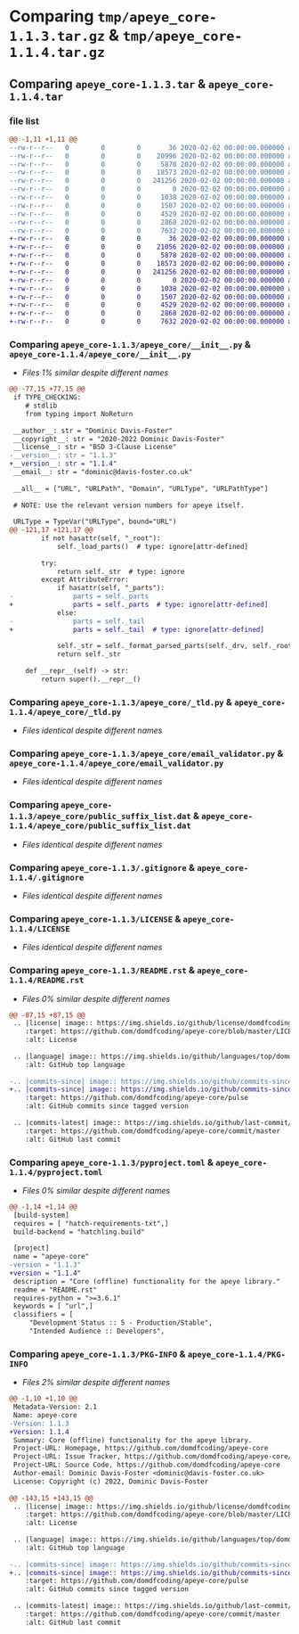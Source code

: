 # Comparing `tmp/apeye_core-1.1.3.tar.gz` & `tmp/apeye_core-1.1.4.tar.gz`

## Comparing `apeye_core-1.1.3.tar` & `apeye_core-1.1.4.tar`

### file list

```diff
@@ -1,11 +1,11 @@
--rw-r--r--   0        0        0       36 2020-02-02 00:00:00.000000 apeye_core-1.1.3/requirements.txt
--rw-r--r--   0        0        0    20996 2020-02-02 00:00:00.000000 apeye_core-1.1.3/apeye_core/__init__.py
--rw-r--r--   0        0        0     5878 2020-02-02 00:00:00.000000 apeye_core-1.1.3/apeye_core/_tld.py
--rw-r--r--   0        0        0    18573 2020-02-02 00:00:00.000000 apeye_core-1.1.3/apeye_core/email_validator.py
--rw-r--r--   0        0        0   241256 2020-02-02 00:00:00.000000 apeye_core-1.1.3/apeye_core/public_suffix_list.dat
--rw-r--r--   0        0        0        0 2020-02-02 00:00:00.000000 apeye_core-1.1.3/apeye_core/py.typed
--rw-r--r--   0        0        0     1038 2020-02-02 00:00:00.000000 apeye_core-1.1.3/.gitignore
--rw-r--r--   0        0        0     1507 2020-02-02 00:00:00.000000 apeye_core-1.1.3/LICENSE
--rw-r--r--   0        0        0     4529 2020-02-02 00:00:00.000000 apeye_core-1.1.3/README.rst
--rw-r--r--   0        0        0     2868 2020-02-02 00:00:00.000000 apeye_core-1.1.3/pyproject.toml
--rw-r--r--   0        0        0     7632 2020-02-02 00:00:00.000000 apeye_core-1.1.3/PKG-INFO
+-rw-r--r--   0        0        0       36 2020-02-02 00:00:00.000000 apeye_core-1.1.4/requirements.txt
+-rw-r--r--   0        0        0    21056 2020-02-02 00:00:00.000000 apeye_core-1.1.4/apeye_core/__init__.py
+-rw-r--r--   0        0        0     5878 2020-02-02 00:00:00.000000 apeye_core-1.1.4/apeye_core/_tld.py
+-rw-r--r--   0        0        0    18573 2020-02-02 00:00:00.000000 apeye_core-1.1.4/apeye_core/email_validator.py
+-rw-r--r--   0        0        0   241256 2020-02-02 00:00:00.000000 apeye_core-1.1.4/apeye_core/public_suffix_list.dat
+-rw-r--r--   0        0        0        0 2020-02-02 00:00:00.000000 apeye_core-1.1.4/apeye_core/py.typed
+-rw-r--r--   0        0        0     1038 2020-02-02 00:00:00.000000 apeye_core-1.1.4/.gitignore
+-rw-r--r--   0        0        0     1507 2020-02-02 00:00:00.000000 apeye_core-1.1.4/LICENSE
+-rw-r--r--   0        0        0     4529 2020-02-02 00:00:00.000000 apeye_core-1.1.4/README.rst
+-rw-r--r--   0        0        0     2868 2020-02-02 00:00:00.000000 apeye_core-1.1.4/pyproject.toml
+-rw-r--r--   0        0        0     7632 2020-02-02 00:00:00.000000 apeye_core-1.1.4/PKG-INFO
```

### Comparing `apeye_core-1.1.3/apeye_core/__init__.py` & `apeye_core-1.1.4/apeye_core/__init__.py`

 * *Files 1% similar despite different names*

```diff
@@ -77,15 +77,15 @@
 if TYPE_CHECKING:
 	# stdlib
 	from typing import NoReturn
 
 __author__: str = "Dominic Davis-Foster"
 __copyright__: str = "2020-2022 Dominic Davis-Foster"
 __license__: str = "BSD 3-Clause License"
-__version__: str = "1.1.3"
+__version__: str = "1.1.4"
 __email__: str = "dominic@davis-foster.co.uk"
 
 __all__ = ["URL", "URLPath", "Domain", "URLType", "URLPathType"]
 
 # NOTE: Use the relevant version numbers for apeye itself.
 
 URLType = TypeVar("URLType", bound="URL")
@@ -121,17 +121,17 @@
 		if not hasattr(self, "_root"):
 			self._load_parts()  # type: ignore[attr-defined]
 
 		try:
 			return self._str  # type: ignore
 		except AttributeError:
 			if hasattr(self, "_parts"):
-				parts = self._parts
+				parts = self._parts  # type: ignore[attr-defined]
 			else:
-				parts = self._tail
+				parts = self._tail  # type: ignore[attr-defined]
 
 			self._str = self._format_parsed_parts(self._drv, self._root, parts) or ''  # type: ignore
 			return self._str
 
 	def __repr__(self) -> str:
 		return super().__repr__()
```

### Comparing `apeye_core-1.1.3/apeye_core/_tld.py` & `apeye_core-1.1.4/apeye_core/_tld.py`

 * *Files identical despite different names*

### Comparing `apeye_core-1.1.3/apeye_core/email_validator.py` & `apeye_core-1.1.4/apeye_core/email_validator.py`

 * *Files identical despite different names*

### Comparing `apeye_core-1.1.3/apeye_core/public_suffix_list.dat` & `apeye_core-1.1.4/apeye_core/public_suffix_list.dat`

 * *Files identical despite different names*

### Comparing `apeye_core-1.1.3/.gitignore` & `apeye_core-1.1.4/.gitignore`

 * *Files identical despite different names*

### Comparing `apeye_core-1.1.3/LICENSE` & `apeye_core-1.1.4/LICENSE`

 * *Files identical despite different names*

### Comparing `apeye_core-1.1.3/README.rst` & `apeye_core-1.1.4/README.rst`

 * *Files 0% similar despite different names*

```diff
@@ -87,15 +87,15 @@
 .. |license| image:: https://img.shields.io/github/license/domdfcoding/apeye-core
 	:target: https://github.com/domdfcoding/apeye-core/blob/master/LICENSE
 	:alt: License
 
 .. |language| image:: https://img.shields.io/github/languages/top/domdfcoding/apeye-core
 	:alt: GitHub top language
 
-.. |commits-since| image:: https://img.shields.io/github/commits-since/domdfcoding/apeye-core/v1.1.3
+.. |commits-since| image:: https://img.shields.io/github/commits-since/domdfcoding/apeye-core/v1.1.4
 	:target: https://github.com/domdfcoding/apeye-core/pulse
 	:alt: GitHub commits since tagged version
 
 .. |commits-latest| image:: https://img.shields.io/github/last-commit/domdfcoding/apeye-core
 	:target: https://github.com/domdfcoding/apeye-core/commit/master
 	:alt: GitHub last commit
```

### Comparing `apeye_core-1.1.3/pyproject.toml` & `apeye_core-1.1.4/pyproject.toml`

 * *Files 0% similar despite different names*

```diff
@@ -1,14 +1,14 @@
 [build-system]
 requires = [ "hatch-requirements-txt",]
 build-backend = "hatchling.build"
 
 [project]
 name = "apeye-core"
-version = "1.1.3"
+version = "1.1.4"
 description = "Core (offline) functionality for the apeye library."
 readme = "README.rst"
 requires-python = ">=3.6.1"
 keywords = [ "url",]
 classifiers = [
     "Development Status :: 5 - Production/Stable",
     "Intended Audience :: Developers",
```

### Comparing `apeye_core-1.1.3/PKG-INFO` & `apeye_core-1.1.4/PKG-INFO`

 * *Files 2% similar despite different names*

```diff
@@ -1,10 +1,10 @@
 Metadata-Version: 2.1
 Name: apeye-core
-Version: 1.1.3
+Version: 1.1.4
 Summary: Core (offline) functionality for the apeye library.
 Project-URL: Homepage, https://github.com/domdfcoding/apeye-core
 Project-URL: Issue Tracker, https://github.com/domdfcoding/apeye-core/issues
 Project-URL: Source Code, https://github.com/domdfcoding/apeye-core
 Author-email: Dominic Davis-Foster <dominic@davis-foster.co.uk>
 License: Copyright (c) 2022, Dominic Davis-Foster
         
@@ -143,15 +143,15 @@
 .. |license| image:: https://img.shields.io/github/license/domdfcoding/apeye-core
 	:target: https://github.com/domdfcoding/apeye-core/blob/master/LICENSE
 	:alt: License
 
 .. |language| image:: https://img.shields.io/github/languages/top/domdfcoding/apeye-core
 	:alt: GitHub top language
 
-.. |commits-since| image:: https://img.shields.io/github/commits-since/domdfcoding/apeye-core/v1.1.3
+.. |commits-since| image:: https://img.shields.io/github/commits-since/domdfcoding/apeye-core/v1.1.4
 	:target: https://github.com/domdfcoding/apeye-core/pulse
 	:alt: GitHub commits since tagged version
 
 .. |commits-latest| image:: https://img.shields.io/github/last-commit/domdfcoding/apeye-core
 	:target: https://github.com/domdfcoding/apeye-core/commit/master
 	:alt: GitHub last commit
```

